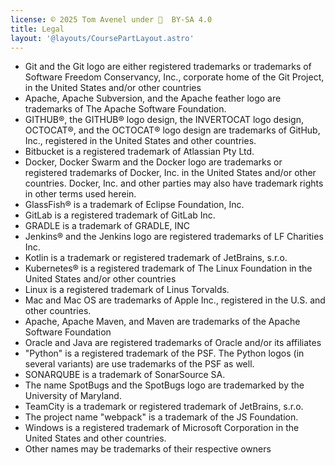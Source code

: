 ```yaml
---
license: © 2025 Tom Avenel under 󰵫  BY-SA 4.0
title: Legal
layout: '@layouts/CoursePartLayout.astro'
---
```


- Git and the Git logo are either registered trademarks or trademarks of Software Freedom Conservancy, Inc., corporate home of the Git Project, in the United States and/or other countries
- Apache, Apache Subversion, and the Apache feather logo are trademarks of The Apache Software Foundation.
- GITHUB®, the GITHUB® logo design, the INVERTOCAT logo design, OCTOCAT®, and the OCTOCAT® logo design are trademarks of GitHub, Inc., registered in the United States and other countries.
- Bitbucket is a registered trademark of Atlassian Pty Ltd.
- Docker, Docker Swarm and the Docker logo are trademarks or registered trademarks of Docker, Inc. in the United States and/or other countries. Docker, Inc. and other parties may also have trademark rights in other terms used herein.
- GlassFish® is a trademark of Eclipse Foundation, Inc.
- GitLab is a registered trademark of GitLab Inc.
- GRADLE is a trademark of GRADLE, INC
- Jenkins® and the Jenkins logo are registered trademarks of LF Charities Inc.
- Kotlin is a trademark or registered trademark of JetBrains, s.r.o.
- Kubernetes® is a registered trademark of The Linux Foundation in the United States and/or other countries
- Linux is a registered trademark of Linus Torvalds.
- Mac and Mac OS are trademarks of Apple Inc., registered in the U.S. and other countries.
- Apache, Apache Maven, and Maven are trademarks of the Apache Software Foundation
- Oracle and Java are registered trademarks of Oracle and/or its affiliates
- "Python" is a registered trademark of the PSF. The Python logos (in several variants) are use trademarks of the PSF as well.
- SONARQUBE is a trademark of SonarSource SA.
- The name SpotBugs and the SpotBugs logo are trademarked by the University of Maryland.
- TeamCity is a trademark or registered trademark of JetBrains, s.r.o.
- The project name "webpack" is a trademark of the JS Foundation.
- Windows is a registered trademark of Microsoft Corporation in the United States and other countries.
- Other names may be trademarks of their respective owners

